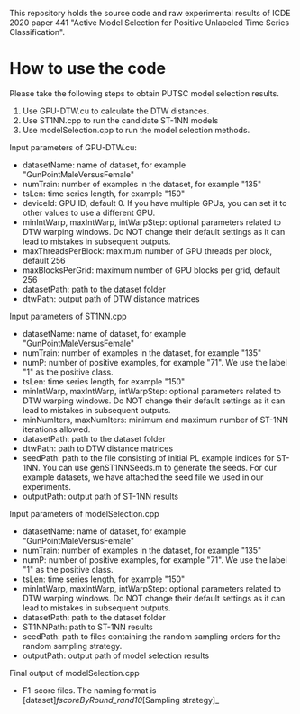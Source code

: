 This repository holds the source code and raw experimental results of ICDE 2020 paper 441 "Active Model Selection for Positive Unlabeled Time Series Classification".

# How to use the code
Please take the following steps to obtain PUTSC model selection results.
1. Use GPU-DTW.cu to calculate the DTW distances.
2. Use ST1NN.cpp to run the candidate ST-1NN models
3. Use modelSelection.cpp to run the model selection methods.

Input parameters of GPU-DTW.cu:
- datasetName: name of dataset, for example "GunPointMaleVersusFemale"
- numTrain: number of examples in the dataset, for example "135"
- tsLen: time series length, for example "150"
- deviceId: GPU ID, default 0. If you have multiple GPUs, you can set it to other values to use a different GPU.
- minIntWarp, maxIntWarp, intWarpStep: optional parameters related to DTW warping windows. Do NOT change their default settings as it can lead to mistakes in subsequent outputs.
- maxThreadsPerBlock: maximum number of GPU threads per block, default 256
- maxBlocksPerGrid: maximum number of GPU blocks per grid, default 256
- datasetPath: path to the dataset folder
- dtwPath: output path of DTW distance matrices

Input parameters of ST1NN.cpp
- datasetName: name of dataset, for example "GunPointMaleVersusFemale"
- numTrain: number of examples in the dataset, for example "135"
- numP: number of positive examples, for example "71". We use the label "1" as the positive class.
- tsLen: time series length, for example "150"
- minIntWarp, maxIntWarp, intWarpStep: optional parameters related to DTW warping windows. Do NOT change their default settings as it can lead to mistakes in subsequent outputs.
- minNumIters, maxNumIters: minimum and maximum number of ST-1NN iterations allowed.
- datasetPath: path to the dataset folder
- dtwPath: path to DTW distance matrices
- seedPath: path to the file consisting of initial PL example indices for ST-1NN. You can use genST1NNSeeds.m to generate the seeds. For our example datasets, we have attached the seed file we used in our experiments.
- outputPath: output path of ST-1NN results

Input parameters of modelSelection.cpp
- datasetName: name of dataset, for example "GunPointMaleVersusFemale"
- numTrain: number of examples in the dataset, for example "135"
- numP: number of positive examples, for example "71". We use the label "1" as the positive class.
- tsLen: time series length, for example "150"
- minIntWarp, maxIntWarp, intWarpStep: optional parameters related to DTW warping windows. Do NOT change their default settings as it can lead to mistakes in subsequent outputs.
- datasetPath: path to the dataset folder 
- ST1NNPath: path to ST-1NN results
- seedPath: path to files containing the random sampling orders for the random sampling strategy.
- outputPath: output path of model selection results

Final output of modelSelection.cpp
- F1-score files. The naming format is [dataset]_fscoreByRound_rand10_[Sampling strategy]_
